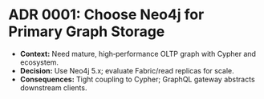 # ADR 0001: Choose Neo4j for Primary Graph Storage

- **Context:** Need mature, high‑performance OLTP graph with Cypher and ecosystem.
- **Decision:** Use Neo4j 5.x; evaluate Fabric/read replicas for scale.
- **Consequences:** Tight coupling to Cypher; GraphQL gateway abstracts downstream clients.
